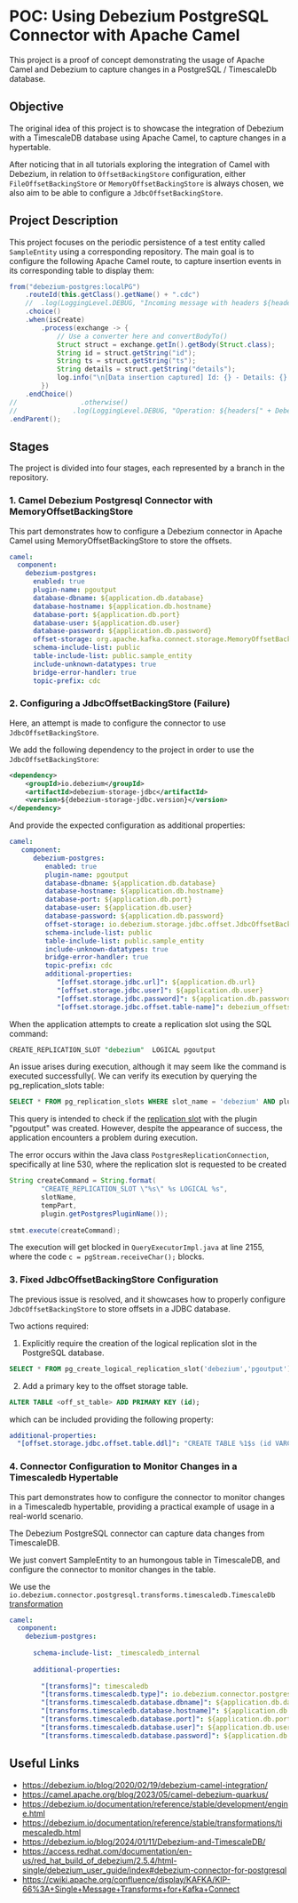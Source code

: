 # POC: Using Debezium PostgreSQL Connector with Apache Camel

This project is a proof of concept demonstrating the usage of Apache Camel and Debezium to capture changes in a PostgreSQL / TimescaleDb database.

## Objective
The original idea of this project is to showcase the integration of Debezium with a TimescaleDB database using Apache Camel, to capture changes in a hypertable.

After noticing that in all tutorials exploring the integration of Camel with Debezium, in relation to `OffsetBackingStore` configuration, 
either `FileOffsetBackingStore` or `MemoryOffsetBackingStore` is always chosen, we also aim to be able to configure a `JdbcOffsetBackingStore`.

## Project Description
This project focuses on the periodic persistence of a test entity called `SampleEntity` using a corresponding repository. 
The main goal is to configure the following Apache Camel route, to capture insertion events in its corresponding table to display them:

```java
from("debezium-postgres:localPG")
    .routeId(this.getClass().getName() + ".cdc")
    //  .log(LoggingLevel.DEBUG, "Incoming message with headers ${headers}")
    .choice()
    .when(isCreate)
        .process(exchange -> {
            // Use a converter here and convertBodyTo()
            Struct struct = exchange.getIn().getBody(Struct.class);
            String id = struct.getString("id");
            String ts = struct.getString("ts");
            String details = struct.getString("details");
            log.info("\n[Data insertion captured] Id: {} - Details: {} - Instant: {}, \n\n", id, details, ts);
        })
    .endChoice()
//                .otherwise()
//              .log(LoggingLevel.DEBUG, "Operation: ${headers[" + DebeziumConstants.HEADER_OPERATION + "]}")
.endParent();
```

## Stages
The project is divided into four stages, each represented by a branch in the repository.

### 1. Camel Debezium Postgresql Connector with MemoryOffsetBackingStore
This part demonstrates how to configure a Debezium connector in Apache Camel using MemoryOffsetBackingStore to store the offsets.

```yaml
camel:
  component:
    debezium-postgres:
      enabled: true
      plugin-name: pgoutput
      database-dbname: ${application.db.database}
      database-hostname: ${application.db.hostname}
      database-port: ${application.db.port}
      database-user: ${application.db.user}
      database-password: ${application.db.password}
      offset-storage: org.apache.kafka.connect.storage.MemoryOffsetBackingStore
      schema-include-list: public
      table-include-list: public.sample_entity
      include-unknown-datatypes: true
      bridge-error-handler: true
      topic-prefix: cdc
```

### 2. Configuring a JdbcOffsetBackingStore (Failure)
Here, an attempt is made to configure the connector to use `JdbcOffsetBackingStore`.

We add the following dependency to the project in order to use the `JdbcOffsetBackingStore`:
```xml
<dependency>
    <groupId>io.debezium</groupId>
    <artifactId>debezium-storage-jdbc</artifactId>
    <version>${debezium-storage-jdbc.version}</version>
</dependency>
```

And provide the expected configuration as additional properties:
```yaml
camel:
   component:
      debezium-postgres:
         enabled: true
         plugin-name: pgoutput
         database-dbname: ${application.db.database}
         database-hostname: ${application.db.hostname}
         database-port: ${application.db.port}
         database-user: ${application.db.user}
         database-password: ${application.db.password}
         offset-storage: io.debezium.storage.jdbc.offset.JdbcOffsetBackingStore
         schema-include-list: public
         table-include-list: public.sample_entity
         include-unknown-datatypes: true
         bridge-error-handler: true
         topic-prefix: cdc
         additional-properties:
            "[offset.storage.jdbc.url]": ${application.db.url}
            "[offset.storage.jdbc.user]": ${application.db.user}
            "[offset.storage.jdbc.password]": ${application.db.password}
            "[offset.storage.jdbc.offset.table-name]": debezium_offsets
```

When the application attempts to create a replication slot using the SQL command:
```sql
CREATE_REPLICATION_SLOT "debezium"  LOGICAL pgoutput
```
An issue arises during execution, although it may seem like the command is executed successfully(. We can verify its execution by querying the pg_replication_slots table:
```sql
SELECT * FROM pg_replication_slots WHERE slot_name = 'debezium' AND plugin = 'pgoutput';
```

This query is intended to check if the [replication slot](https://www.postgresql.org/docs/current/logicaldecoding-explanation.html#LOGICALDECODING-EXPLANATION) with the plugin "pgoutput" was created. 
However, despite the appearance of success, the application encounters a problem during execution.

The error occurs within the Java class `PostgresReplicationConnection`, specifically at line 530, where the replication slot is requested to be created
```java
String createCommand = String.format(
        "CREATE_REPLICATION_SLOT \"%s\" %s LOGICAL %s",
        slotName,
        tempPart,
        plugin.getPostgresPluginName());
            
stmt.execute(createCommand);
```
The execution will get blocked in `QueryExecutorImpl.java` at line 2155, where the code `c = pgStream.receiveChar();` blocks.


### 3. Fixed JdbcOffsetBackingStore Configuration
The previous issue is resolved, and it showcases how to properly configure `JdbcOffsetBackingStore` to store offsets in a JDBC database.

Two actions required:
1. Explicitly require the creation of the logical replication slot in the PostgreSQL database.
```sql
SELECT * FROM pg_create_logical_replication_slot('debezium','pgoutput')
```
2. Add a primary key to the offset storage table.
```sql
ALTER TABLE <off_st_table> ADD PRIMARY KEY (id);
```
which can be included providing the following property:
```yaml
additional-properties:
  "[offset.storage.jdbc.offset.table.ddl]": "CREATE TABLE %1$s (id VARCHAR(36) NOT NULL,offset_key VARCHAR(1255), offset_val VARCHAR(1255),record_insert_ts TIMESTAMP NOT NULL,record_insert_seq INTEGER NOT NULL);ALTER TABLE %1$s ADD PRIMARY KEY (id);"
```

### 4. Connector Configuration to Monitor Changes in a Timescaledb Hypertable
This part demonstrates how to configure the connector to monitor changes in a Timescaledb hypertable, providing a practical example of usage in a real-world scenario.

The Debezium PostgreSQL connector can capture data changes from TimescaleDB. 

We just convert SampleEntity to an humongous table in TimescaleDB, and configure the connector to monitor changes in the table.

We use the `io.debezium.connector.postgresql.transforms.timescaledb.TimescaleDb` [transformation](https://debezium.io/documentation/reference/stable/transformations/timescaledb.html)

```yaml
camel:
  component:
    debezium-postgres:
 
      schema-include-list: _timescaledb_internal
 
      additional-properties:
        
        "[transforms]": timescaledb
        "[transforms.timescaledb.type]": io.debezium.connector.postgresql.transforms.timescaledb.TimescaleDb
        "[transforms.timescaledb.database.dbname]": ${application.db.database}
        "[transforms.timescaledb.database.hostname]": ${application.db.hostname}
        "[transforms.timescaledb.database.port]": ${application.db.port}
        "[transforms.timescaledb.database.user]": ${application.db.user}
        "[transforms.timescaledb.database.password]": ${application.db.password}
```

## Useful Links
* https://debezium.io/blog/2020/02/19/debezium-camel-integration/
* https://camel.apache.org/blog/2023/05/camel-debezium-quarkus/
* https://debezium.io/documentation/reference/stable/development/engine.html
* https://debezium.io/documentation/reference/stable/transformations/timescaledb.html
* https://debezium.io/blog/2024/01/11/Debezium-and-TimescaleDB/
* https://access.redhat.com/documentation/en-us/red_hat_build_of_debezium/2.5.4/html-single/debezium_user_guide/index#debezium-connector-for-postgresql
* https://cwiki.apache.org/confluence/display/KAFKA/KIP-66%3A+Single+Message+Transforms+for+Kafka+Connect
